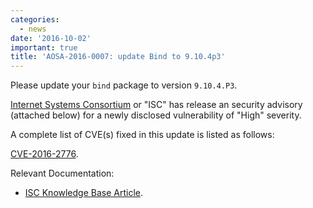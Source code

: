 ```yaml
---
categories:
  - news
date: '2016-10-02'
important: true
title: 'AOSA-2016-0007: update Bind to 9.10.4p3'
---
```



Please update your `bind` package to version `9.10.4.P3`.

[Internet Systems Consortium](https://www.isc.org/) or "ISC" has release an security advisory (attached below) for a newly disclosed vulnerability of "High" severity.

A complete list of CVE(s) fixed in this update is listed as follows:

[CVE-2016-2776](https://web.nvd.nist.gov/view/vuln/detail?vulnId=CVE-2016-2776).

Relevant Documentation:

- [ISC Knowledge Base Article](https://kb.isc.org/article/AA-01419/0).